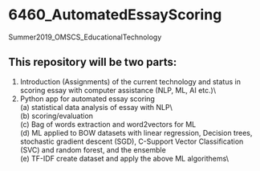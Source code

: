 # 6460_AutomatedEssayScoring
Summer2019_OMSCS_EducationalTechnology
## This repository will be two parts:
1. Introduction (Assignments) of the current technology and status in scoring essay with computer assistance (NLP, ML, AI etc.)\ 
2. Python app for automated essay scoring\
  (a) statistical data analysis of essay with NLP\  
  (b) scoring/evaluation\
  (c) Bag of words extraction and word2vectors for ML\
  (d) ML applied to BOW datasets with linear regression, Decision trees, stochastic gradient descent (SGD), C-Support Vector Classification (SVC) and random forest, and the ensemble\
  (e) TF-IDF create dataset and apply the above ML algorithems\
